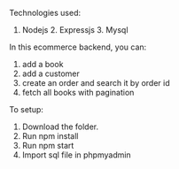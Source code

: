 Technologies used:
1. Nodejs 2. Expressjs 3. Mysql

In this ecommerce backend, you can:
1. add a book
2. add a customer
3. create an order and search it by order id
4. fetch all books with pagination

To setup:

1. Download the folder.
2. Run npm install
3. Run npm start
4. Import sql file in phpmyadmin
